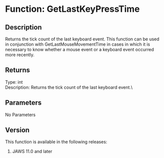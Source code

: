 # Function: GetLastKeyPressTime

## Description

Returns the tick count of the last keyboard event. This function can be
used in conjunction with GetLastMouseMovementTime in cases in which it
is necessary to know whether a mouse event or a keyboard event occurred
more recently.

## Returns

Type: int\
Description: Returns the tick count of the last keyboard event.\

## Parameters

No Parameters

## Version

This function is available in the following releases:

1.  JAWS 11.0 and later
